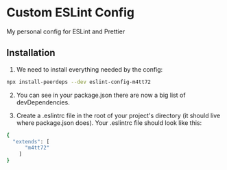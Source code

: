# Custom ESLint Config

My personal config for ESLint and Prettier

## Installation

1. We need to install everything needed by the config:

```bash
npx install-peerdeps --dev eslint-config-m4tt72
```

2. You can see in your package.json there are now a big list of devDependencies.

3. Create a .eslintrc file in the root of your project's directory (it should live where package.json does). Your .eslintrc file should look like this:

```bash
{
  "extends": [
      "m4tt72"
    ]
}
```

